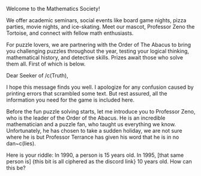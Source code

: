 Welcome to the Mathematics Society! 

We offer academic seminars, social events like board game nights, pizza parties, movie nights, and ice-skating. Meet our mascot, Professor Zeno the Tortoise, and connect with fellow math enthusiasts.

For puzzle lovers, we are partnering with the Order of The Abacus to bring you challenging puzzles throughout the year, testing your logical thinking, mathematical history, and detective skills. Prizes await those who solve them all. First of which is below.

Dear Seeker of /c(Truth),

I hope this message finds you well. I apologize for any confusion caused by printing errors that scrambled some text. But rest assured, all the information you need for the game is included here.

Before the fun puzzle solving starts, let me introduce you to Professor Zeno, who is the leader of the Order of the Abacus. He is an incredible mathematician and a puzzle fan, who taught us everything we know. Unfortunately, he has chosen to take a sudden holiday, we are not sure where he is but Professor Terrance has given his word that he is in no dan~c(lies).

Here is your riddle:
In 1990, a person is 15 years old. In 1995, [that same person is] {this bit is all ciphered as the discord link}  10 years old. How can this be?